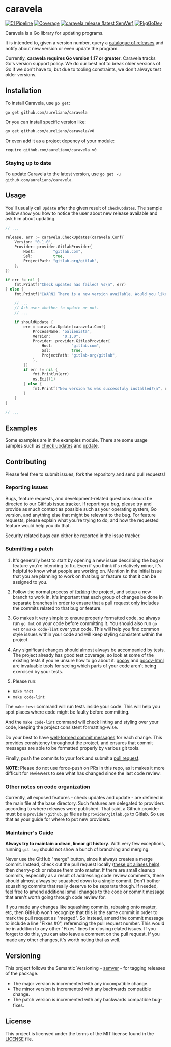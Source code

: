# caravela

[![CI Pipeline](https://github.com/aureliano/caravela/actions/workflows/build.yml/badge.svg?branch=main)](https://github.com/aureliano/caravela/actions/workflows/build.yml?query=branch%3Amain)
[![Coverage](https://coveralls.io/repos/github/aureliano/caravela/badge.svg?branch=main)](https://coveralls.io/github/aureliano/caravela?branch=main)
[![caravela release (latest SemVer)](https://img.shields.io/github/v/release/aureliano/caravela?sort=semver)](https://github.com/aureliano/caravela/releases)
[![PkgGoDev](https://pkg.go.dev/badge/github.com/aureliano/caravela)](https://pkg.go.dev/github.com/aureliano/caravela)

Caravela is a Go library for updating programs.

It is intended to, given a version number, query a [catalogue of releases](https://github.com/aureliano/caravela/releases) and notify about new version or even update the program.

Currently, **caravela requires Go version 1.17 or greater**. Caravela tracks Go's version support policy. We do our best not to break older versions of Go if we don't have to, but due to tooling constraints, we don't always test older versions.

## Installation
To install Caravela, use `go get`:

`go get github.com/aureliano/caravela`

Or you can install specific version like:

`go get github.com/aureliano/caravela/v0`

Or even add it as a project depency of your module:

`require github.com/aureliano/caravela v0`

### Staying up to date
To update Caravela to the latest version, use `go get -u github.com/aureliano/caravela`.

## Usage
You'll usually call `Update` after the given result of `CheckUpdates`. The sample bellow show you how to notice the user about new release available and ask him about updating.

```go
// ...

release, err := caravela.CheckUpdates(caravela.Conf{
	Version: "0.1.0",
	Provider: provider.GitlabProvider{
		Host:        "gitlab.com",
		Ssl:         true,
		ProjectPath: "gitlab-org/gitlab",
	},
})

if err != nil {
	fmt.Printf("Check updates has failed! %s\n", err)
} else {
	fmt.Printf("[WARN] There is a new version available. Would you like to update this program?")

	// ...
	// Ask user whether to update or not.
	// ...

	if shouldUpdate {
		err = caravela.Update(caravela.Conf{
			ProcessName: "oalienista",
			Version:     "0.1.0",
			Provider: provider.GitlabProvider{
				Host:        "gitlab.com",
				Ssl:         true,
				ProjectPath: "gitlab-org/gitlab",
			},
		})
		if err != nil {
			fmt.Println(err)
			os.Exit(1)
		} else {
			fmt.Printf("New version %s was successfuly installed!\n", release.Name)
		}
	}
}

// ...
```
## Examples
Some examples are in the examples module. There are some usage samples such as [check updates](./example/check_updates/main.go) and [update](./example/update/main.go).

## Contributing
Please feel free to submit issues, fork the repository and send pull requests!

### Reporting issues
Bugs, feature requests, and development-related questions should be directed to our [GitHub issue tracker](https://github.com/aureliano/caravela/issues). If reporting a bug, please try and provide as much context as possible such as your operating system, Go version, and anything else that might be relevant to the bug. For feature requests, please explain what you're trying to do, and how the requested feature would help you do that.

Security related bugs can either be reported in the issue tracker.

### Submitting a patch
1. It's generally best to start by opening a new issue describing the bug or feature you're intending to fix. Even if you think it's relatively minor, it's helpful to know what people are working on. Mention in the initial issue that you are planning to work on that bug or feature so that it can be assigned to you.

2. Follow the normal process of [forking](https://help.github.com/articles/fork-a-repo) the project, and setup a new branch to work in. It's important that each group of changes be done in separate branches in order to ensure that a pull request only includes the commits related to that bug or feature.

3. Go makes it very simple to ensure properly formatted code, so always run `go fmt` on your code before committing it. You should also run `go vet` or `make code-lint` over your code. This will help you find common style issues within your code and will keep styling consistent within the project.

4. Any significant changes should almost always be accompanied by tests. The project already has good test coverage, so look at some of the existing tests if you're unsure how to go about it. [gocov](https://github.com/axw/gocov) and [gocov-html](https://github.com/matm/gocov-html) are invaluable tools for seeing which parts of your code aren't being exercised by your tests.

5. Please run:
 - `make test`
 - `make code-lint`

The `make test` command will run tests inside your code. This will help you spot places where code might be faulty before committing.

And the `make code-lint` command will check linting and styling over your code, keeping the project consistent formatting-wise.

Do your best to have [well-formed commit messages](http://tbaggery.com/2008/04/19/a-note-about-git-commit-messages.html) for each change. This provides consistency throughout the project, and ensures that commit messages are able to be formatted properly by various git tools.

Finally, push the commits to your fork and submit a [pull request](https://help.github.com/articles/creating-a-pull-request).

**NOTE**: Please do not use force-push on PRs in this repo, as it makes it more difficult for reviewers to see what has changed since the last code review.

### Other notes on code organization
Currently, all exposed features - check updates and update - are defined in the main file at the base directory. Such features are delegated to providers according to where releases were published. That said, a Github provider must be a `provider/github.go` file as is `provider/gitlab.go` to Gitlab. So use that as your guide for where to put new providers.

### Maintainer's Guide
**Always try to maintain a clean, linear git history**. With very few exceptions, running `git log` should not show a bunch of branching and merging.

Never use the GitHub "merge" button, since it always creates a merge commit. Instead, check out the pull request locally ([these git aliases help](https://github.com/willnorris/dotfiles/blob/d640d010c23b1116bdb3d4dc12088ed26120d87d/git/.gitconfig#L13-L15)), then cherry-pick or rebase them onto master. If there are small cleanup commits, especially as a result of addressing code review comments, these should almost always be squashed down to a single commit. Don't bother squashing commits that really deserve to be separate though. If needed, feel free to amend additional small changes to the code or commit message that aren't worth going through code review for.

If you made any changes like squashing commits, rebasing onto master, etc, then GitHub won't recognize that this is the same commit in order to mark the pull request as "merged". So instead, amend the commit message to include a line "Fixes #0", referencing the pull request number. This would be in addition to any other "Fixes" lines for closing related issues. If you forget to do this, you can also leave a comment on the pull request. If you made any other changes, it's worth noting that as well.

## Versioning
This project follows the Semantic Versioning - [semver](https://semver.org/) - for tagging releases of the package.

 - The major version is incremented with any incompatible change.
 - The minor version is incremented with any backwards compatible change.
 - The patch version is incremented with any backwards compatible bug-fixes.

## License
This project is licensed under the terms of the MIT license found in the [LICENSE](./LICENSE) file.
